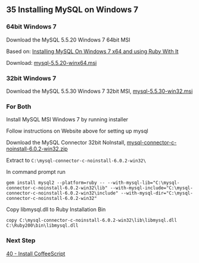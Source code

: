 ## 35 Installing MySQL on Windows 7

### 64bit Windows 7

Download the MySQL 5.5.20 Windows 7 64bit MSI

Based on: [Installing MySQL On Windows 7 x64 and using Ruby With It](http://blog.mmediasys.com/2011/07/07/installing-mysql-on-windows-7-x64-and-using-ruby-with-it/)

Download: [mysql-5.5.20-winx64.msi](http://dev.mysql.com/downloads/mirror.php?id=405766)

### 32bit Windows 7

Download the MySQL 5.5.30 Windows 7 32bit MSI, [mysql-5.5.30-win32.msi](http://dev.mysql.com/downloads/mirror.php?id=411874)

### For Both

Install MySQL MSI Windows 7 by running installer

Follow instructions on Website above for setting up mysql


Download the MySQL Connector 32bit NoInstall, [mysql-connector-c-noinstall-6.0.2-win32.zip](http://dev.mysql.com/downloads/mirror.php?id=377978)


Extract to `C:\mysql-connector-c-noinstall-6.0.2-win32\`

In command prompt run

```console
gem install mysql2 --platform=ruby -- --with-mysql-lib="C:\mysql-connector-c-noinstall-6.0.2-win32\lib" --with-mysql-include="C:\mysql-connector-c-noinstall-6.0.2-win32\include" --with-mysql-dir="C:\mysql-connector-c-noinstall-6.0.2-win32"
```


Copy libmysql.dll to Ruby Installation Bin

```console
copy C:\mysql-connector-c-noinstall-6.0.2-win32\lib\libmysql.dll C:\Ruby200\bin\libmysql.dll
```


### Next Step

[40 - Install CoffeeScript](https://github.com/remomueller/documentation/tree/master/windows/40-coffeescript.md)
